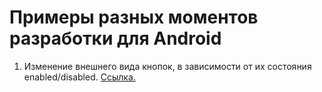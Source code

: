 # Примеры разных моментов разработки для Android

1. Изменение внешнего вида кнопок, в зависимости от их состояния enabled/disabled. [Ссылка.](https://github.com/Nikolaiko/android_examples/tree/master/UIButtonStateExample)
